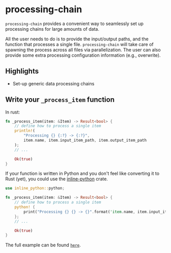# processing-chain

`processing-chain` provides a convenient way to seamlessly set up processing
chains for large amounts of data.

All the user needs to do is to provide the input/output paths, and the function that processes a single file.
`processing-chain` will take care of spawning the process across all files via parallelization.
The user can also provide some extra processing configuration information (e.g., overwrite).

## Highlights

- Set-up generic data processing chains

## Write your `_process_item` function

In rust:
```rust
fn _process_item(item: &Item) -> Result<bool> {
    // define how to process a single item
    println!(
        "Processing {} {:?} -> {:?}",
        item.name, item.input_item_path, item.output_item_path
    );
    // ...

    Ok(true)
}
```
If your function is written in Python and you don't feel like converting it to Rust (yet), you could use the [inline-python](https://crates.io/crates/inline-python) crate.
```rust
use inline_python::python;

fn _process_item(item: &Item) -> Result<bool> {
    // define how to process a single item
    python! {
        print("Processing {} {} -> {}".format('item.name, item.input_item_path, item.output_item_path))
	};
    // ...

    Ok(true)
}
```
The full example can be found [`here`](https://github.com/giorgiosavastano/process/blob/main/examples/processing.rs).